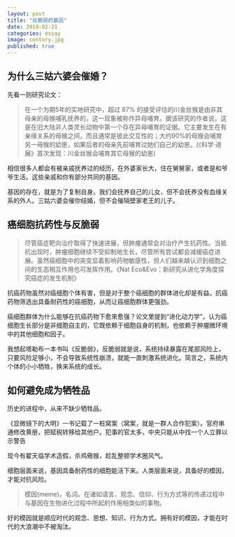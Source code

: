```yaml
---
layout: post
title: "反脆弱的基因"
date: 2019-02-21
categories: essay
image: contory.jpg 
published: true
---
```


## 为什么三姑六婆会催婚？

先看一则研究论文：

> 在一个为期5年的实地研究中，超过 87% 的接受评估的川金丝猴是由非其母亲的母猴哺乳抚养的，这一现象被称作异母哺育。据该研究的作者说，这是在旧大陆非人类灵长动物中第一个存在异母哺育的证据。它主要发生在有亲缘关系的母猴之间，而且通常是彼此交互性的；大约90%的母猴会哺育另一母猴的幼崽，如果后者的母亲先前哺育过她们自己的幼崽。(《科学·进展》首次发现：川金丝猴会哺育其它母猴的幼崽)

相信很多人都会有被亲戚抚养过的经历，在外婆家长大，住在舅舅家，或者是和爷爷生活。这些亲戚和你有部分共同的基因。

基因的存在，就是为了复制自身。我们会抚养自己的儿女，但不会抚养没有血缘关系的外人。三姑六婆会催你结婚，但不会催隔壁家老王的儿子。

## 癌细胞抗药性与反脆弱

> 尽管癌症靶向治疗取得了快速进展，但肿瘤通常会对治疗产生抗药性。当抵抗出现时，肿瘤细胞继续不受抑制地生长，尽管所有尝试都会减缓癌症进展。虽然癌细胞中的突变显着影响药物敏感性，但人们越来越认识到细胞之间的生态相互作用也可发挥作用。《Nat Eco&Evo：新研究从进化学角度探究癌症的发生机制》

抗癌药物虽然对癌细胞个体有害，但是对于整个癌细胞的群体进化却是有益。抗癌药物筛选出具备耐药性的癌细胞，从而让癌细胞群体更强劲。

癌细胞群体为什么能够在抗癌药物下愈來愈强？论文里提到“进化动力学”，认为癌细胞生长部分是非细胞自主的，它既依赖于细胞自身的机制，也依赖于肿瘤微环境中的其他细胞和因子。

我想起塔勒布一本书叫《反脆弱》，反脆弱就是说，系统持续暴露在尾部风险上，只要风险足够小，不会导致系统性崩溃，就能一直刺激系统进化。简言之，系统内个体的小小牺牲，换来系统的成长。

## 如何避免成为牺牲品

历史的进程中，从来不缺少牺牲品。

《显微镜下的大明》一书记载了一桩窝案（窝案，就是一群人合作犯案）。官府串通修改黄册，把赋税转移给其他户。犯事的官太多，中央只能从中找一个人立罪以示警告

现今有翟天临学术造假，杀鸡儆猴，趁乱整顿学术圈风气。

细胞层面来说，基因具备耐药性的细胞能活下来。人类层面来说，具备好的模因，才能对抗风险。

>模因(meme)，名词。在诸如语言、观念、信仰、行为方式等的传递过程中与基因在生物进化过程中所起的作用相类似的事物。

好的模因就是顺应时代的观念、思想、知识、行为方式。拥有好的模因，才能在时代的大浪潮中不被淘汰。